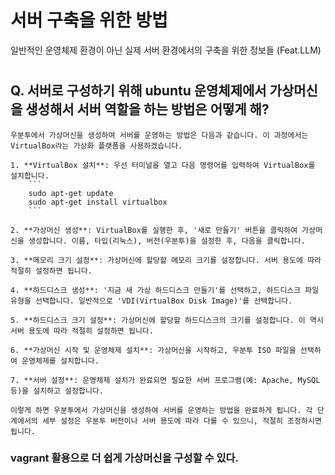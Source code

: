 # 서버 구축을 위한 방법

일반적인 운영체제 환경이 아닌 실제 서버 환경에서의 구축을 위한 정보들 (Feat.LLM)

#

## Q. 서버로 구성하기 위해 ubuntu 운영체제에서 가상머신을 생성해서 서버 역할을 하는 방법은 어떻게 해?

```
우분투에서 가상머신을 생성하여 서버를 운영하는 방법은 다음과 같습니다. 이 과정에서는 VirtualBox라는 가상화 플랫폼을 사용하겠습니다.

1. **VirtualBox 설치**: 우선 터미널을 열고 다음 명령어를 입력하여 VirtualBox를 설치합니다.
    ```
    sudo apt-get update
    sudo apt-get install virtualbox
    ```

2. **가상머신 생성**: VirtualBox를 실행한 후, '새로 만들기' 버튼을 클릭하여 가상머신을 생성합니다. 이름, 타입(리눅스), 버전(우분투)을 설정한 후, 다음을 클릭합니다.

3. **메모리 크기 설정**: 가상머신에 할당할 메모리 크기를 설정합니다. 서버 용도에 따라 적절히 설정하면 됩니다.

4. **하드디스크 생성**: '지금 새 가상 하드디스크 만들기'를 선택하고, 하드디스크 파일 유형을 선택합니다. 일반적으로 'VDI(VirtualBox Disk Image)'를 선택합니다.

5. **하드디스크 크기 설정**: 가상머신에 할당할 하드디스크의 크기를 설정합니다. 이 역시 서버 용도에 따라 적절히 설정하면 됩니다.

6. **가상머신 시작 및 운영체제 설치**: 가상머신을 시작하고, 우분투 ISO 파일을 선택하여 운영체제를 설치합니다.

7. **서버 설정**: 운영체제 설치가 완료되면 필요한 서버 프로그램(예: Apache, MySQL 등)을 설치하고 설정합니다.

이렇게 하면 우분투에서 가상머신을 생성하여 서버를 운영하는 방법을 완료하게 됩니다. 각 단계에서의 세부 설정은 우분투 버전이나 서버 용도에 따라 다를 수 있으니, 적절히 조정하시면 됩니다.
```

### vagrant 활용으로 더 쉽게 가상머신을 구성할 수 있다.